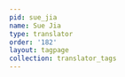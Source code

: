 ```yaml
---
pid: sue_jia
name: Sue Jia
type: translator
order: '182'
layout: tagpage
collection: translator_tags
---
```

